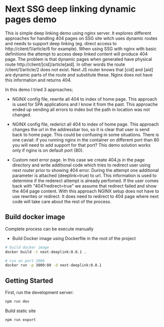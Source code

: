 # Next SSG deep linking dynamic pages demo

This is simple deep linking demo using nginx server. It explores different approaches for handling 404 pages on SSG site witch uses dynamic routes and needs to support deep linking (eg. direct access to http://client/1/article/6 for example). When using SSG with nginx with basic definitions the attempt to access deep linked content will produce 404 page. The problem is that dynamic pages when generated have physical route http://client/[cid]/article[aid]. In other words the route /client/1/article/2 does not exist. Next JS router knows that [cid] and [aid] are dynamic parts of the route and substitute these. Nginx does not have this information and returns 404.

In this demo I tried 3 approaches;

- NGINX config file, rewrite all 404 to index of home page. This approach is used for SPA applications and I know it from the past. This approache ended up sending all errors to index but the path in location was not changed.

- NGINX config file, rederict all 404 to index of home page. This approach changes the url in the addressbar too, so it is clear that user is send back to home page. This could be confusing in some situations. There is one caviat: if you running nginx in the container on different port than 80 you will need to add support for that port? This demo solution works only if nginx is on default port (80).

- Custom next error page. In this case we create 404.js in the page directory and write additional code which tries to redirect user using next router prior to showing 404 error. During the attempt one additional parameter is attached (deeplink=true) to url. This information is used to determine if the rederect attempt is already perfomed. If the user comes back with "404?redirect=true" we assume that redirect failed and show the 404 page content. With this approach NGINX setup does not have to use rewrites or redirect. It does need to redirect to 404 page where next code will take care about the rest of the process.

## Build docker image

Complete process can be execute manually

- Build Docker image using Dockerfile in the root of the project

```bash
# build docker image
docker build -t next-deeplink:0.0.1 .

# run on port 3000
docker run -p 3000:80 -d next-deeplink:0.0.1

```

## Getting Started

First, run the development server:

```bash
npm run dev
```

Build static site

```bash
npm run export
```
